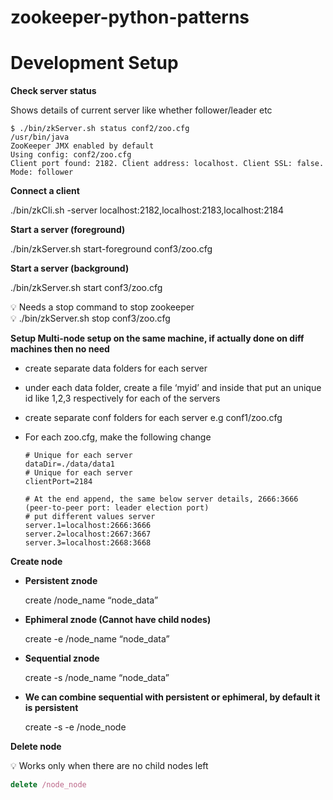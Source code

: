 # zookeeper-python-patterns

# Development Setup
**Check server status**

Shows details of current server like whether follower/leader etc

```cd <zookeeper_directory>
$ ./bin/zkServer.sh status conf2/zoo.cfg
/usr/bin/java
ZooKeeper JMX enabled by default
Using config: conf2/zoo.cfg
Client port found: 2182. Client address: localhost. Client SSL: false.
Mode: follower

```

**Connect a client**

./bin/zkCli.sh -server localhost:2182,localhost:2183,localhost:2184

**Start a server (foreground)**

./bin/zkServer.sh start-foreground conf3/zoo.cfg

**Start a server (background)**

./bin/zkServer.sh start conf3/zoo.cfg

<aside>
💡 Needs a stop command to stop zookeeper

</aside>

<aside>
💡 ./bin/zkServer.sh stop conf3/zoo.cfg

</aside>

**Setup Multi-node setup on the same machine, if actually done on diff machines then no need**

- create separate data folders for each server
- under each data folder, create a file ‘myid’ and inside that put an unique id like 1,2,3 respectively for each of the servers
- create separate conf folders for each server e.g conf1/zoo.cfg
- For each zoo.cfg, make the following change
    
    ```
    # Unique for each server
    dataDir=./data/data1
    # Unique for each server
    clientPort=2184
    
    # At the end append, the same below server details, 2666:3666 (peer-to-peer port: leader election port)
    # put different values server
    server.1=localhost:2666:3666
    server.2=localhost:2667:3667
    server.3=localhost:2668:3668
    ```
    

**Create node**

- **Persistent znode**
    
    create /node_name “node_data”
    
- **Ephimeral znode (Cannot have child nodes)**
    
    create -e /node_name “node_data”
    
- **Sequential znode**
    
    create -s /node_name “node_data”
    
- **We can combine sequential with persistent or ephimeral, by default it is persistent**
    
    create -s -e /node_node 
    

**Delete node**

<aside>
💡 Works only when there are no child nodes left

```jsx
delete /node_node 
```

</aside>
